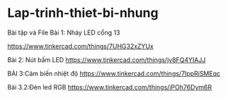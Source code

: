 # Lap-trinh-thiet-bi-nhung
Bài tập và File
Bài 1: Nháy LED cổng 13

https://www.tinkercad.com/things/7UHG32xZYUx

Bài 2: Nút bấm LED
https://www.tinkercad.com/things/jv8FQ4YIAJJ


BÀI 3:Cảm biến nhiệt độ
https://www.tinkercad.com/things/7IppRiSMEqc

Bài 3.2:Đèn led RGB
https://www.tinkercad.com/things/iPOh76Dym6R
